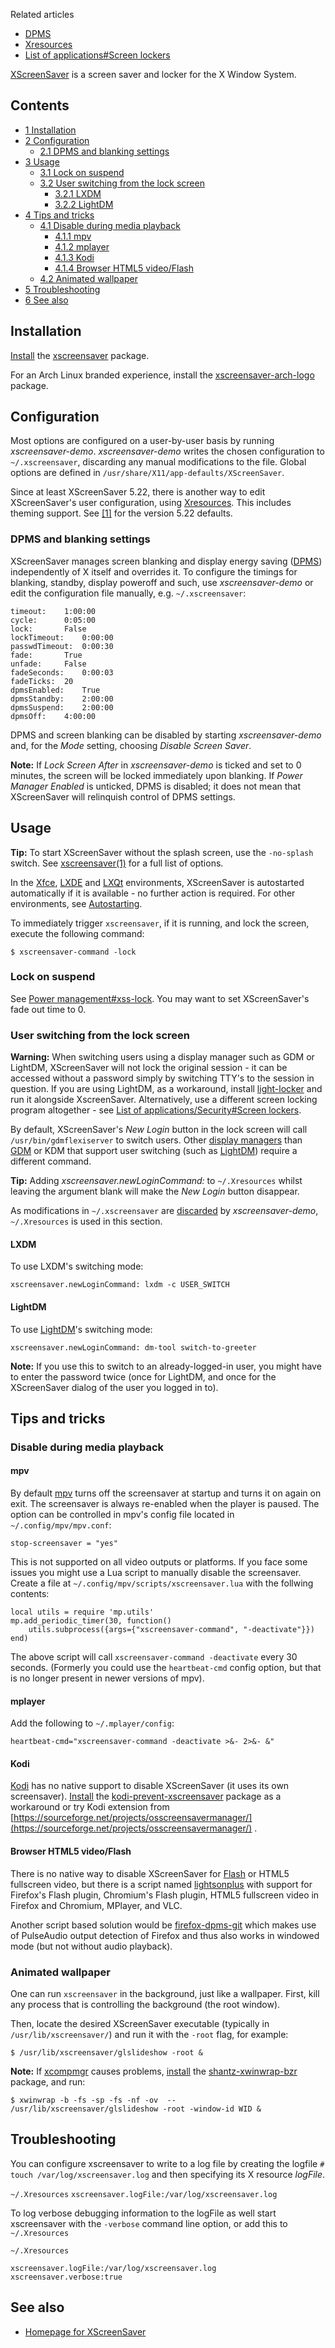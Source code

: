 Related articles

*   [DPMS](/index.php/DPMS "DPMS")
*   [Xresources](/index.php/Xresources "Xresources")
*   [List of applications#Screen lockers](/index.php/List_of_applications#Screen_lockers "List of applications")

[XScreenSaver](https://www.jwz.org/xscreensaver/) is a screen saver and locker for the X Window System.

## Contents

*   [1 Installation](#Installation)
*   [2 Configuration](#Configuration)
    *   [2.1 DPMS and blanking settings](#DPMS_and_blanking_settings)
*   [3 Usage](#Usage)
    *   [3.1 Lock on suspend](#Lock_on_suspend)
    *   [3.2 User switching from the lock screen](#User_switching_from_the_lock_screen)
        *   [3.2.1 LXDM](#LXDM)
        *   [3.2.2 LightDM](#LightDM)
*   [4 Tips and tricks](#Tips_and_tricks)
    *   [4.1 Disable during media playback](#Disable_during_media_playback)
        *   [4.1.1 mpv](#mpv)
        *   [4.1.2 mplayer](#mplayer)
        *   [4.1.3 Kodi](#Kodi)
        *   [4.1.4 Browser HTML5 video/Flash](#Browser_HTML5_video.2FFlash)
    *   [4.2 Animated wallpaper](#Animated_wallpaper)
*   [5 Troubleshooting](#Troubleshooting)
*   [6 See also](#See_also)

## Installation

[Install](/index.php/Install "Install") the [xscreensaver](https://www.archlinux.org/packages/?name=xscreensaver) package.

For an Arch Linux branded experience, install the [xscreensaver-arch-logo](https://aur.archlinux.org/packages/xscreensaver-arch-logo/) package.

## Configuration

Most options are configured on a user-by-user basis by running *xscreensaver-demo*. *xscreensaver-demo* writes the chosen configuration to `~/.xscreensaver`, discarding any manual modifications to the file. Global options are defined in `/usr/share/X11/app-defaults/XScreenSaver`.

Since at least XScreenSaver 5.22, there is another way to edit XScreenSaver's user configuration, using [Xresources](/index.php/Xresources "Xresources"). This includes theming support. See [[1]](https://gist.github.com/anonymous/682d8daf5631b588e12e) for the version 5.22 defaults.

### DPMS and blanking settings

XScreenSaver manages screen blanking and display energy saving ([DPMS](/index.php/DPMS "DPMS")) independently of X itself and overrides it. To configure the timings for blanking, standby, display poweroff and such, use *xscreensaver-demo* or edit the configuration file manually, e.g. `~/.xscreensaver`:

```
timeout:	1:00:00
cycle:		0:05:00
lock:		False
lockTimeout:	0:00:00
passwdTimeout:	0:00:30
fade:		True
unfade:		False
fadeSeconds:	0:00:03
fadeTicks:	20
dpmsEnabled:	True
dpmsStandby:	2:00:00
dpmsSuspend:	2:00:00
dpmsOff:	4:00:00

```

DPMS and screen blanking can be disabled by starting *xscreensaver-demo* and, for the *Mode* setting, choosing *Disable Screen Saver*.

**Note:** If *Lock Screen After* in *xscreensaver-demo* is ticked and set to 0 minutes, the screen will be locked immediately upon blanking. If *Power Manager Enabled* is unticked, DPMS is disabled; it does not mean that XScreenSaver will relinquish control of DPMS settings.

## Usage

**Tip:** To start XScreenSaver without the splash screen, use the `-no-splash` switch. See [xscreensaver(1)](https://jlk.fjfi.cvut.cz/arch/manpages/man/xscreensaver.1) for a full list of options.

In the [Xfce](/index.php/Xfce "Xfce"), [LXDE](/index.php/LXDE "LXDE") and [LXQt](/index.php/LXQt "LXQt") environments, XScreenSaver is autostarted automatically if it is available - no further action is required. For other environments, see [Autostarting](/index.php/Autostarting "Autostarting").

To immediately trigger `xscreensaver`, if it is running, and lock the screen, execute the following command:

```
$ xscreensaver-command -lock

```

### Lock on suspend

See [Power management#xss-lock](/index.php/Power_management#xss-lock "Power management"). You may want to set XScreenSaver's fade out time to 0.

### User switching from the lock screen

**Warning:** When switching users using a display manager such as GDM or LightDM, XScreenSaver will not lock the original session - it can be accessed without a password simply by switching TTY's to the session in question. If you are using LightDM, as a workaround, install [light-locker](https://www.archlinux.org/packages/?name=light-locker) and run it alongside XscreenSaver. Alternatively, use a different screen locking program altogether - see [List of applications/Security#Screen lockers](/index.php/List_of_applications/Security#Screen_lockers "List of applications/Security").

By default, XScreenSaver's *New Login* button in the lock screen will call `/usr/bin/gdmflexiserver` to switch users. Other [display managers](/index.php/Display_manager "Display manager") than [GDM](/index.php/GDM "GDM") or KDM that support user switching (such as [LightDM](/index.php/LightDM "LightDM")) require a different command.

**Tip:** Adding *xscreensaver.newLoginCommand:* to `~/.Xresources` whilst leaving the argument blank will make the *New Login* button disappear.

As modifications in `~/.xscreensaver` are [discarded](#Configuration) by *xscreensaver-demo*, `~/.Xresources` is used in this section.

#### LXDM

To use LXDM's switching mode:

```
xscreensaver.newLoginCommand: lxdm -c USER_SWITCH

```

#### LightDM

To use [LightDM](/index.php/LightDM "LightDM")'s switching mode:

```
xscreensaver.newLoginCommand: dm-tool switch-to-greeter

```

**Note:** If you use this to switch to an already-logged-in user, you might have to enter the password twice (once for LightDM, and once for the XScreenSaver dialog of the user you logged in to).

## Tips and tricks

### Disable during media playback

#### mpv

By default [mpv](/index.php/Mpv "Mpv") turns off the screensaver at startup and turns it on again on exit. The screensaver is always re-enabled when the player is paused. The option can be controlled in mpv's config file located in `~/.config/mpv/mpv.conf`:

```
stop-screensaver = "yes"

```

This is not supported on all video outputs or platforms. If you face some issues you might use a Lua script to manually disable the screensaver. Create a file at `~/.config/mpv/scripts/xscreensaver.lua` with the follwing contents:

```
local utils = require 'mp.utils'
mp.add_periodic_timer(30, function()
    utils.subprocess({args={"xscreensaver-command", "-deactivate"}})
end)

```

The above script will call `xscreensaver-command -deactivate` every 30 seconds. (Formerly you could use the `heartbeat-cmd` config option, but that is no longer present in newer versions of mpv).

#### mplayer

Add the following to `~/.mplayer/config`:

```
heartbeat-cmd="xscreensaver-command -deactivate >&- 2>&- &"

```

#### Kodi

[Kodi](/index.php/Kodi "Kodi") has no native support to disable XScreenSaver (it uses its own screensaver). [Install](/index.php/Install "Install") the [kodi-prevent-xscreensaver](https://aur.archlinux.org/packages/kodi-prevent-xscreensaver/) package as a workaround or try Kodi extension from [https://sourceforge.net/projects/osscreensavermanager/](https://sourceforge.net/projects/osscreensavermanager/) .

#### Browser HTML5 video/Flash

There is no native way to disable XScreenSaver for [Flash](/index.php/Flash "Flash") or HTML5 fullscreen video, but there is a script named [lightsonplus](https://github.com/devkral/lightsonplus) with support for Firefox's Flash plugin, Chromium's Flash plugin, HTML5 fullscreen video in Firefox and Chromium, MPlayer, and VLC.

Another script based solution would be [firefox-dpms-git](https://aur.archlinux.org/packages/firefox-dpms-git/) which makes use of PulseAudio output detection of Firefox and thus also works in windowed mode (but not without audio playback).

### Animated wallpaper

One can run `xscreensaver` in the background, just like a wallpaper. First, kill any process that is controlling the background (the root window).

Then, locate the desired XScreenSaver executable (typically in `/usr/lib/xscreensaver/`) and run it with the `-root` flag, for example:

```
$ /usr/lib/xscreensaver/glslideshow -root &

```

**Note:** If [xcompmgr](/index.php/Xcompmgr "Xcompmgr") causes problems, [install](/index.php/Install "Install") the [shantz-xwinwrap-bzr](https://aur.archlinux.org/packages/shantz-xwinwrap-bzr/) package, and run:
```
$ xwinwrap -b -fs -sp -fs -nf -ov  -- /usr/lib/xscreensaver/glslideshow -root -window-id WID &

```

## Troubleshooting

You can configure xscreensaver to write to a log file by creating the logfile `# touch /var/log/xscreensaver.log` and then specifying its X resource *logFile*.

 `~/.Xresources`  `xscreensaver.logFile:/var/log/xscreensaver.log` 

To log verbose debugging information to the logFile as well start xscreensaver with the `-verbose` command line option, or add this to `~/.Xresources`

 `~/.Xresources` 
```
xscreensaver.logFile:/var/log/xscreensaver.log
xscreensaver.verbose:true
```

## See also

*   [Homepage for XScreenSaver](http://www.jwz.org/xscreensaver/)